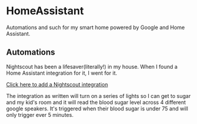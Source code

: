 # HomeAssistant

Automations and such for my smart home powered by Google and Home Assistant.

## Automations
Nightscout has been a lifesaver(literally!) in my house. When I found a Home Assistant integration for it, I went for it.

[Click here to add a Nightscout integration](https://my.home-assistant.io/redirect/config_flow_start?domain=nightscout)

The integration as written will turn on a series of lights so I can get to sugar and my kid's room and it will read the blood sugar level across 4 different google speakers. It's triggered when their blood sugar is under 75 and will only trigger ever 5 minutes.
